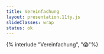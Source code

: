 ```yaml
---
title: Vereinfachung
layout: presentation.11ty.js
slideClasses: wrap
status: ok
---
```


{% interlude "Vereinfachung", "😱"%}
